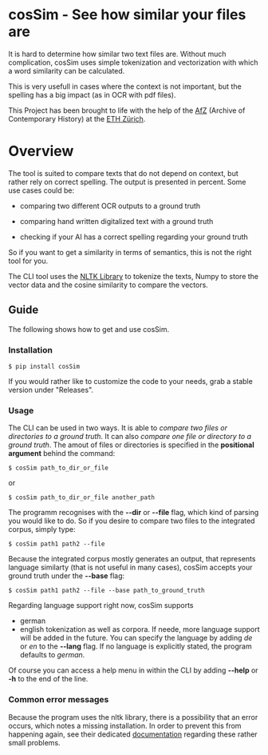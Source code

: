 # cosSim - See how similar your files are

It is hard to determine how similar two text files are.  Without much complication, cosSim uses simple tokenization and vectorization with which a word similarity can be calculated.

This is very usefull in cases where the context is not important, but the spelling has a big impact (as in OCR with pdf files).

This Project has been brought to life with the help of the [AfZ](https://www.afz.ethz.ch/) (Archive of Contemporary History) at the [ETH Zürich](https://ethz.ch/en.html).

# Overview

The tool is suited to compare texts that do not depend on context, but rather rely on correct spelling. The output is presented in percent. Some use cases could be:

- comparing two different OCR outputs to a ground truth

- comparing hand written digitalized text with a ground truth

- checking if your AI has a correct spelling regarding your ground truth

So if you want to get a similarity in terms of semantics, this is not the right tool for you.

The CLI tool uses the [NLTK Library](https://www.nltk.org/) to tokenize the texts, Numpy to store the vector data and the cosine similarity to compare the vectors.

## Guide
The following shows how to get and use cosSim.

### Installation

    $ pip install cosSim

If you would rather like to customize the code to your needs, grab a stable version under "Releases".

### Usage

The CLI can be used in two ways. It is able to *compare two files or directories to a ground truth*. It can also *compare one file or directory to a ground truth*. The amout of files or directories is specified in the **positional argument** behind the command:

    $ cosSim path_to_dir_or_file

or

    $ cosSim path_to_dir_or_file another_path

The programm recognises with the **--dir** or **--file** flag, which kind of parsing you would like to do. So if you desire to compare two files to the integrated corpus, simply type:

    $ cosSim path1 path2 --file

Because the integrated corpus mostly generates an output, that represents language similarty (that is not useful in many cases), cosSim accepts your ground truth under the **--base** flag:

    $ cosSim path1 path2 --file --base path_to_ground_truth


Regarding language support right now, cosSim supports
- german
- english
tokenization as well as corpora. If neede, more language support will be added in the future.
You can specify the language by adding *de* or *en* to the **--lang** flag. If no language is explicitly stated, the program defaults to *german*. 

Of course you can access a help menu in within the CLI by adding **--help** or **-h** to the end of the line.

### Common error messages

Because the program uses the nltk library, there is a possibility that an error occurs, which notes a missing installation. In order to prevent this from happening again, see their dedicated [documentation](https://www.nltk.org/data.html) regarding these rather small problems.